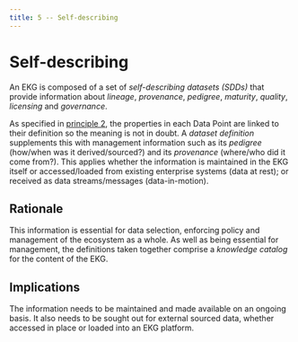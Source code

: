 ```yaml
---
title: 5 -- Self-describing
---
```

# Self-describing

<!--summary-start-->
An EKG is composed of a set of _self-describing datasets (SDDs)_ that provide
information about _lineage_, _provenance_, _pedigree_, _maturity_, _quality_,
_licensing_ and _governance_.
<!--summary-end-->

As specified in [principle 2](02-meaning), the properties in each Data Point are 
linked to their definition so the meaning is not in doubt. 
A _dataset definition_ supplements this with management information such as its _pedigree_ (how/when 
was it derived/sourced?) and its _provenance_ (where/who did it come from?). 
This applies whether the information is maintained in the EKG itself or accessed/loaded 
from existing enterprise systems (data at rest); or received as data streams/messages (data-in-motion).

## Rationale

This information is essential for data selection, enforcing policy and management of 
the ecosystem as a whole.
As well as being essential for management, the definitions taken together comprise a 
_knowledge catalog_ for the content of the EKG.

## Implications

The information needs to be maintained and made available on an ongoing basis.
It also needs to be sought out for external sourced data, whether accessed in place
or loaded into an EKG platform.
